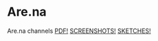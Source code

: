# Are.na
Are.na channels
[PDF!](https://www.are.na/stu-griffiths/pdf-xzfqk1t217i)
[SCREENSHOTS!](https://www.are.na/stu-griffiths/screenshots-_oku31zandm)
[SKETCHES!](https://www.are.na/stu-griffiths/sketches-1527105085)

